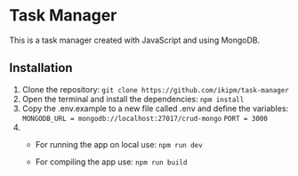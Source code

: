 # Task Manager
This is a task manager created with JavaScript and using MongoDB.

## Installation
1. Clone the repository:
``git clone https://github.com/ikipm/task-manager``
2. Open the terminal and install the dependencies:
``npm install``
3. Copy the .env.example to a new file called .env and define the variables:
``MONGODB_URL = mongodb://localhost:27017/crud-mongo``
``PORT = 3000``
4. 
    - For running the app on local use: 
    ``npm run dev``

    - For compiling the app use:
    ``npm run build``

